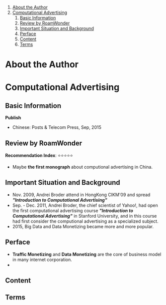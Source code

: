 
<!-- toc orderedList:1 depthFrom:1 depthTo:6 -->

1. [About the Author](#about-the-author)
1. [Computational Advertising](#computational-advertising)
	1. [Basic Information](#basic-information)
	1. [Review by RoamWonder](#review-by-roamwonder)
	1. [Important Situation and Background](#important-situation-and-background)
	1. [Perface](#perface)
	1. [Content](#content)
	1. [Terms](#terms)

<!-- tocstop -->

# About the Author


# Computational Advertising
## Basic Information

**Publish**
+ Chinese: Posts & Telecom Press, Sep, 2015


## Review by RoamWonder
**Recommendation Index**: ⭐⭐⭐⭐⭐
+ Maybe **the first monograph** about computional advertising in China.

## Important Situation and Background
+ Nov. 2009, Andrei Broder attend in HongKong CIKM'09 and spread **_"Introduction to Computational Advertising"_**
+ Sep. - Dec. 2011, Andrei Broder, the chief scientist of Yahoo!, had open the first computational advertising course _**"Introduction to Computational Advertising"**_ in Stanford University, and in this course had first consider the computional advertising as a specialized subject.
+ 2015, Big Data and Data Monetizing became more and more popular.

## Perface
+ **Traffic Monetizing** and **Data Monetizing** are the core of business model in many internet corporation.
+

## Content

## Terms

